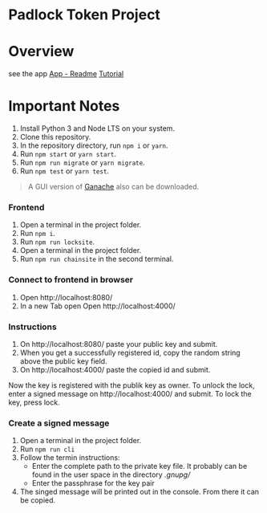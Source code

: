 
# Padlock Token Project

# Overview
see the app [App - Readme](app/README.md) 
[Tutorial](https://youtu.be/4EiR-UCbqvY)

# Important Notes

1. Install Python 3 and Node LTS on your system.
2. Clone this repository.
3. In the repository directory, run `npm i` or `yarn`.
4. Run `npm start` or `yarn start`.
5. Run `npm run migrate` or `yarn migrate`.
6. Run `npm test` or `yarn test`.

> A GUI version of [Ganache](https://www.trufflesuite.com/ganache) also can be
> downloaded.

### Frontend

1. Open a terminal in the project folder.
2. Run `npm i`. 
3. Run `npm run locksite`.
4. Open a terminal in the project folder.
5. Run `npm run chainsite` in the second terminal.

### Connect to frontend in browser

1. Open http://localhost:8080/
2. In a new Tab open Open http://localhost:4000/

### Instructions

1. On http://localhost:8080/ paste your public key and submit.
2. When you get a successfully registered id, copy the random string above the public key field.
3. On http://localhost:4000/ paste the copied id and submit.

Now the key is registered with the publik key as owner. 
To unlock the lock, enter a signed message on http://localhost:4000/ and submit.
To lock the key, press lock.

### Create a signed message
1. Open a terminal in the project folder.
2. Run `npm run cli`
3. Follow the termin instructions:  
    - Enter the complete path to the private key file. It probably can be found in the user space in the directory *.gnupg/*  
    - Enter the passphrase for the key pair
4. The singed message will be printed out in the console. From there it can be copied.

